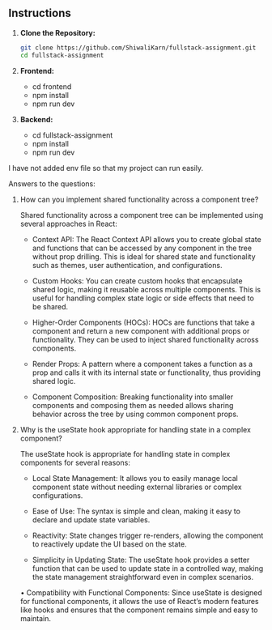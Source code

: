 ## Instructions

1. **Clone the Repository:**

   ```bash
   git clone https://github.com/ShiwaliKarn/fullstack-assignment.git
   cd fullstack-assignment
   ```

2. **Frontend:**

   - cd frontend
   - npm install
   - npm run dev

3. **Backend:**

   - cd fullstack-assignment
   - npm install
   - npm run dev

I have not added env file so that my project can run easily.

Answers to the questions:

1. How can you implement shared functionality across a component tree?

   Shared functionality across a component tree can be implemented using several approaches in React:

   - Context API: The React Context API allows you to create global state and functions that can be accessed by any component in the tree without prop drilling. This is ideal for shared state and functionality such as themes, user authentication, and configurations.

   - Custom Hooks: You can create custom hooks that encapsulate shared logic, making it reusable across multiple components. This is useful for handling complex state logic or side effects that need to be shared.

   - Higher-Order Components (HOCs): HOCs are functions that take a component and return a new component with additional props or functionality. They can be used to inject shared functionality across components.

   - Render Props: A pattern where a component takes a function as a prop and calls it with its internal state or functionality, thus providing shared logic.

   - Component Composition: Breaking functionality into smaller components and composing them as needed allows sharing behavior across the tree by using common component props.

2. Why is the useState hook appropriate for handling state in a complex component?

   The useState hook is appropriate for handling state in complex components for several reasons:

   - Local State Management: It allows you to easily manage local component state without needing external libraries or complex configurations.

   - Ease of Use: The syntax is simple and clean, making it easy to declare and update state variables.

   - Reactivity: State changes trigger re-renders, allowing the component to reactively update the UI based on the state.

   - Simplicity in Updating State: The useState hook provides a setter function that can be used to update state in a controlled way, making the state management straightforward even in complex scenarios.

   • Compatibility with Functional Components: Since useState is designed for functional components, it allows the use of React’s modern features like hooks and ensures that the component remains simple and easy to maintain.
